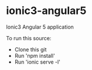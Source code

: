 # ionic3-angular5
Ionic3 Angular 5 application

To run this source:

* Clone this git
* Run 'npm install'
* Run 'ionic serve -l'

